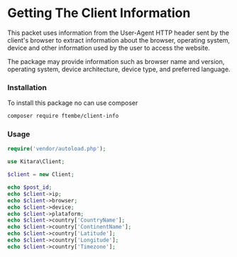 # Getting The Client Information

This packet uses information from the User-Agent HTTP header sent by the client's browser to extract information about the browser, operating system,  device and other information used by the user to access the website.

The package may provide information such as browser name and version, operating system, device architecture, device type, and preferred language.


### Installation

To install this package no can use composer

```bash
composer require ftembe/client-info
```

### Usage
```php 
require('vendor/autoload.php');

use Kitara\Client;

$client = new Client;

echo $post_id;
echo $client->ip;
echo $client->browser;
echo $client->device;
echo $client->plataform;
echo $client->country['CountryName'];
echo $client->country['ContinentName'];
echo $client->country['Latitude'];
echo $client->country['Longitude'];
echo $client->country['Timezone'];

```

